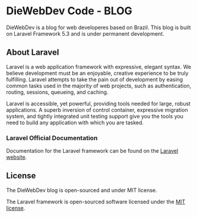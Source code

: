 # DieWebDev Code - BLOG

DieWebDev is a blog for web developeres based on Brazil. This blog is built on Laravel Framework 5.3 and is under permanent development.

## About Laravel
Laravel is a web application framework with expressive, elegant syntax. We believe development must be an enjoyable, creative experience to be truly fulfilling. Laravel attempts to take the pain out of development by easing common tasks used in the majority of web projects, such as authentication, routing, sessions, queueing, and caching.

Laravel is accessible, yet powerful, providing tools needed for large, robust applications. A superb inversion of control container, expressive migration system, and tightly integrated unit testing support give you the tools you need to build any application with which you are tasked.

### Laravel Official Documentation

Documentation for the Laravel framework can be found on the [Laravel website](http://laravel.com/docs).

## License
The DieWebDev blog is open-sourced and under MIT license.

The Laravel framework is open-sourced software licensed under the [MIT license](http://opensource.org/licenses/MIT).
